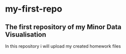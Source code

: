 # my-first-repo
## The first repository of my Minor Data Visualisation
In this repository i will upload my created homework files
